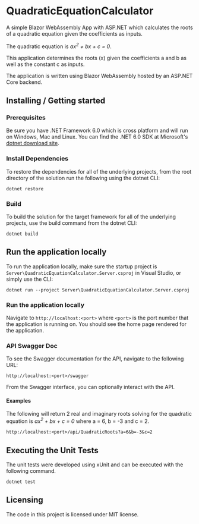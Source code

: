 # QuadraticEquationCalculator
A simple Blazor WebAssembly App with ASP.NET which calculates the roots of a quadratic equation given the coefficients as inputs.

The quadratic equation is <em>ax<sup>2</sup> + bx + c = 0</em>.

This application determines the roots (x) given the coefficients a and b as well as the constant c as inputs.

The application is written using Blazor WebAssembly hosted by an ASP.NET Core backend.

## Installing / Getting started

### Prerequisites

Be sure you have .NET Framework 6.0 which is cross platform and will run on Windows, Mac and Linux. You can find the .NET 6.0 SDK at Microsoft's [dotnet download site](https://dotnet.microsoft.com/en-us/download).

### Install Dependencies

To restore the dependencies for all of the underlying projects, from the root directory of the solution run the following using the dotnet CLI:

```shell
dotnet restore
```

### Build

To build the solution for the target framework for all of the underlying projects, use the build command from the dotnet CLI:

```shell
dotnet build
```

## Run the application locally

To run the application locally, make sure the startup project is `Server\QuadraticEquationCalculator.Server.csproj` in Visual Studio, or simply use the CLI:

```shell
dotnet run --project Server\QuadraticEquationCalculator.Server.csproj
```

### Run the application locally

Navigate to `http://localhost:<port>` where `<port>` is the port number that the application is running on. You should see the home page rendered for the application.

### API Swagger Doc

To see the Swagger documentation for the API, navigate to the following URL:

`http://localhost:<port>/swagger`

From the Swagger interface, you can optionally interact with the API.

#### Examples

The following will return 2 real and imaginary roots solving for the quadratic equation is <em>ax<sup>2</sup> + bx + c = 0</em> where a = 6, b = -3 and c = 2.

`http://localhost:<port>/api/QuadraticRoots?a=6&b=-3&c=2`

## Executing the Unit Tests

The unit tests were developed using xUnit and can be executed with the following
command.

```shell
dotnet test
```
## Licensing

The code in this project is licensed under MIT license.